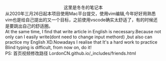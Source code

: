 <center>这里是冬冬的笔记本<br></center>
从2020年三月26日起本项目使用Mac平台提交，使用vim编辑,今年好好用熟悉vim也是给自己提出的又一个目标，之前使用vscode确实太舒适了，有的时候还是要跳出自己的舒适圈。
<br>
At the same time, I find that write article in English is necessary.Because not only can I easily write(dont need to change input methord) ,but also can practice my English XD.Nowadays I realise that It's a hard work to practice Blind typing is difficult, from now on, do it!   

<br>
PS:
首页视频修改路径
LordonCN.github.io/_includes/friends.html
